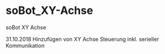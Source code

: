 # soBot_XY-Achse
soBot XY Achse


31.10.2018 Hinzufügen von XY Achse Steuerung inkl. serieller Kommunikation
